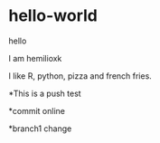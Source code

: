 # hello-world
hello

I am hemilioxk

I like R, python, pizza and french fries.

*This is a push test

*commit online

*branch1 change

